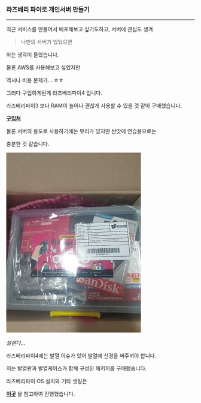 ### 라즈베리 파이로 개인서버 만들기

---

최근 서비스를 만들어서 배포해보고 싶기도하고, 서버에 관심도 생겨

> 나만의 서버가 있었으면

하는 생각이 들었습니다.

물론 AWS를 사용해보고 싶었지만

역시나 비용 문제가....ㅎㅎ

그러다 구입하게된게 라즈베리파이4 입니다.

라즈베리파이3 보다 RAM이 늘어나 괜찮게 사용할 수 있을 것 같아 구매했습니다.

**[구입처](https://www.icbanq.com)**

물론 서버의 용도로 사용하기에는 무리가 있지만 싼맛에 연습용으로는

충분한 것 같습니다.

![라즈베리 파이](images/openpi.jpg)

_설렌다..._

라즈베리파이4에는 발열 이슈가 있어 발열에 신경을 써주셔야 합니다.

저는 발열판과 발열케이스가 함께 구성된 패키지를 구매했습니다.

라즈베리파이 OS 설치와 기타 셋팅은

**[이곳](https://ryan-han.com/post/server/raspberry_server_1/)** 을 참고하여 진행했습니다.
